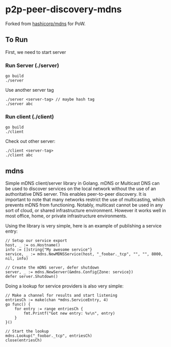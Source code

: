 # p2p-peer-discovery-mdns

Forked from [hashicorp/mdns](https://github.com/hashicorp/mdns) for PoW.


## To Run
First, we need to start server 

### Run Server (./server)

```
go build
./server
```

Use another server tag
```
./server <server-tag> // maybe hash tag
./server abc
```

### Run client (./client)

```
go build
./client
```

Check out other server:
```
./client <server-tag>
./client abc
```

## mdns

Simple mDNS client/server library in Golang. mDNS or Multicast DNS can be
used to discover services on the local network without the use of an authoritative
DNS server. This enables peer-to-peer discovery. It is important to note that many
networks restrict the use of multicasting, which prevents mDNS from functioning.
Notably, multicast cannot be used in any sort of cloud, or shared infrastructure
environment. However it works well in most office, home, or private infrastructure
environments.

Using the library is very simple, here is an example of publishing a service entry:

    // Setup our service export
    host, _ := os.Hostname()
    info := []string{"My awesome service"}
    service, _ := mdns.NewMDNSService(host, "_foobar._tcp", "", "", 8000, nil, info)

    // Create the mDNS server, defer shutdown
    server, _ := mdns.NewServer(&mdns.Config{Zone: service})
    defer server.Shutdown()


Doing a lookup for service providers is also very simple:

    // Make a channel for results and start listening
    entriesCh := make(chan *mdns.ServiceEntry, 4)
    go func() {
        for entry := range entriesCh {
            fmt.Printf("Got new entry: %v\n", entry)
        }
    }()

    // Start the lookup
    mdns.Lookup("_foobar._tcp", entriesCh)
    close(entriesCh)

